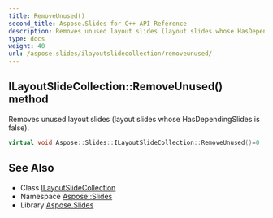 ```yaml
---
title: RemoveUnused()
second_title: Aspose.Slides for C++ API Reference
description: Removes unused layout slides (layout slides whose HasDependingSlides is false).
type: docs
weight: 40
url: /aspose.slides/ilayoutslidecollection/removeunused/
---
```

## ILayoutSlideCollection::RemoveUnused() method


Removes unused layout slides (layout slides whose HasDependingSlides is false).

```cpp
virtual void Aspose::Slides::ILayoutSlideCollection::RemoveUnused()=0
```

## See Also

* Class [ILayoutSlideCollection](../)
* Namespace [Aspose::Slides](../../)
* Library [Aspose.Slides](../../../)